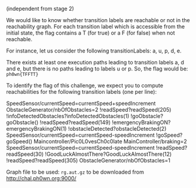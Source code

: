 (independent from stage 2)

We would like to know whether transition labels are reachable or not in the reachability graph. For each transition label which is accessible from the initial state, the flag contains a T (for true) or a F (for false) when not reachable.

For instance, let us consider the following transitionLabels: a, u, p, d, e.

There exists at least one execution paths leading to transition labels a, d and e, but there is no paths leading to labels u or p.
So, the flag would be: `ph0wn{TFFTT}`

To identify the flag of this challenge, we expect you to compute reachabilities for the following transition labels (one per line):  

SpeedSensor/currentSpeed=currentSpeed+speedIncrement
ObstacleGenerator/nbOfObstacles=2
!readSpeed?readSpeed(205)
!infoDetectedObstacles?infoDetectedObstacles(1)
!goObstacle?goObstacle()
!readSpeed?readSpeed(149)
!emergencyBrakingON?emergencyBrakingON(1)
!obstacleDetected?obstacleDetected(2)
SpeedSensor/currentSpeed=currentSpeed-speedIncrement
!goSpeed?goSpeed()
Maincontroller/Pic0L0vesCh0c0late
MainController/braking=2
SpeedSensor/currentSpeed=currentSpeed-speedIncrement
!readSpeed?readSpeed(30)
!GoodLuckAlmostThere?GoodLuckAlmostThere(12)
!readSpeed?readSpeed(305)
ObstacleGenerator/nbOfObstacles=1


Graph file to be used: `rg.aut.gz` to be downloaded from http://chal.ph0wn.org:9000/

